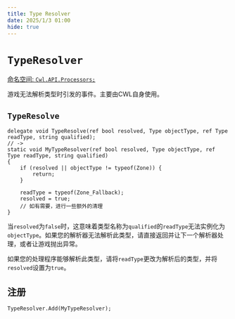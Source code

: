 ```yaml
---
title: Type Resolver
date: 2025/1/3 01:00
hide: true
---
```


# `TypeResolver`

[命名空间: `Cwl.API.Processors;`](https://github.com/gottyduke/Elin.Plugins/tree/master/CustomWhateverLoader/API/Processors)

游戏无法解析类型时引发的事件。主要由CWL自身使用。

## `TypeResolve`

```cs:no-line-numbers
delegate void TypeResolve(ref bool resolved, Type objectType, ref Type readType, string qualified);
// ->
static void MyTypeResolver(ref bool resolved, Type objectType, ref Type readType, string qualified)
{
    if (resolved || objectType != typeof(Zone)) {
        return;
    }

    readType = typeof(Zone_Fallback);
    resolved = true;
    // 如有需要，进行一些额外的清理
}
```

当`resolved`为`false`时，这意味着类型名称为`qualified`的`readType`无法实例化为`objectType`。如果您的解析器无法解析此类型，请直接返回并让下一个解析器处理，或者让游戏抛出异常。

如果您的处理程序能够解析此类型，请将`readType`更改为解析后的类型，并将`resolved`设置为`true`。

## 注册

```cs:no-line-numbers
TypeResolver.Add(MyTypeResolver);
```